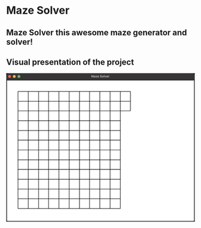 # Maze Solver
## Maze Solver this awesome maze generator and solver!
## Visual presentation of the project
![](https://github.com/icykeet/mazesolver/blob/main/GIF.png)